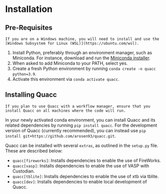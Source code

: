 # Installation

## Pre-Requisites

```{note}
If you are on a Windows machine, you will need to install and use the [Windows Subsystem for Linux (WSL)](https://ubuntu.com/wsl).
```

1. Install Python, preferably through an environment manager, such as Miniconda. For instance, download and run the [Miniconda installer](https://docs.conda.io/en/latest/miniconda.html).
2. When asked to add Miniconda to your PATH, select yes.
3. Create a fresh Python environment by running `conda create -n quacc python=3.9`.
4. Activate this environment via `conda activate quacc`.

## Installing Quacc

```{note}
If you plan to use Quacc with a workflow manager, ensure that you install Quacc on all machines where the code will run.
```

In your newly activated conda environment, you can install Quacc and its related dependencies by running `pip install quacc`. For the development version of Quacc (currently recommended), you can instead use `pip install git+https://github.com/arosen93/quacc.git`.

Quacc can be installed with several `extras`, as outlined in the `setup.py` file. These are described below:
- `quacc[fireworks]`: Installs dependencies to enable the use of FireWorks.
- `quacc[vasp]`: Installs dependencies to enable the use of VASP with Custodian.
- `quacc[tblite]`: Installs dependencies to enable the use of xtb via tblite.
- `quacc[dev]`: Installs dependencies to enable local development of Quacc.